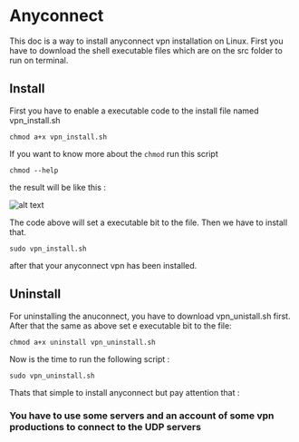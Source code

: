 # Anyconnect
This doc is a way to install anyconnect vpn installation on Linux.
First you have to download the shell executable files which are on the src folder to run on terminal.

## Install
First you have to enable a executable code to the install file named vpn_install.sh

```
chmod a+x vpn_install.sh
```

If you want to know more about the `chmod` run this script 

```
chmod --help
```

the result will be like this :

 ![alt text](https://hounaar.com/github/anyconnect/main.png)
 
 
The code above will set a executable bit to the file. Then we have to install that.
```
sudo vpn_install.sh
```
after that your anyconnect vpn has been installed.
## Uninstall
For uninstalling the anuconnect, you have to download vpn_unistall.sh first.
After that the same as above set e executable bit to the file:

```
chmod a+x uninstall vpn_uninstall.sh
```

Now is the time to run the following script :

```
sudo vpn_uninstall.sh
```

Thats that simple to install anyconnect but pay attention that :
 ### You have to use some servers and an account of some vpn productions to connect to the UDP servers


